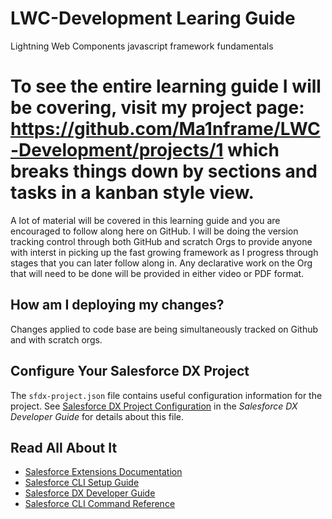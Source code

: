 # LWC-Development Learing Guide
Lightning Web Components javascript framework fundamentals

# To see the entire learning guide I will be covering, visit my project page: https://github.com/Ma1nframe/LWC-Development/projects/1 which breaks things down by sections and tasks in a kanban style view. 

A lot of material will be covered in this learning guide and you are encouraged to follow along here on GitHub. I will be doing the version tracking control through both GitHub and scratch Orgs to provide anyone with interst in picking up the fast growing framework as I progress through stages that you can later follow along in. Any declarative work on the Org that will need to be done will be provided in either video or PDF format.

## How am I deploying my changes?

Changes applied to code base are being simultaneously tracked on Github and with scratch orgs.

## Configure Your Salesforce DX Project

The `sfdx-project.json` file contains useful configuration information for the project. See [Salesforce DX Project Configuration](https://developer.salesforce.com/docs/atlas.en-us.sfdx_dev.meta/sfdx_dev/sfdx_dev_ws_config.htm) in the _Salesforce DX Developer Guide_ for details about this file.

## Read All About It

- [Salesforce Extensions Documentation](https://developer.salesforce.com/tools/vscode/)
- [Salesforce CLI Setup Guide](https://developer.salesforce.com/docs/atlas.en-us.sfdx_setup.meta/sfdx_setup/sfdx_setup_intro.htm)
- [Salesforce DX Developer Guide](https://developer.salesforce.com/docs/atlas.en-us.sfdx_dev.meta/sfdx_dev/sfdx_dev_intro.htm)
- [Salesforce CLI Command Reference](https://developer.salesforce.com/docs/atlas.en-us.sfdx_cli_reference.meta/sfdx_cli_reference/cli_reference.htm)
